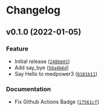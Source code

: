 # Changelog

<!--next-version-placeholder-->

## v0.1.0 (2022-01-05)
### Feature
* Initial release ([`248b601`](https://github.com/eifinger/semantic-commit-demo/commit/248b6011060f4be3b33d2cf96695d82cd6096e59))
* Add say_bye ([`50a4b6d`](https://github.com/eifinger/semantic-commit-demo/commit/50a4b6d8529fab16a080c3e1a8b6a7522c7debaf))
* Say Hello to medpower3 ([`0101b11`](https://github.com/eifinger/semantic-commit-demo/commit/0101b1155b5381bf9fe0f14eee2e32a6d840751f))

### Documentation
* Fix Github Actions Badge ([`17561cf`](https://github.com/eifinger/semantic-commit-demo/commit/17561cf36d4604e5c5c7f769f2a528faaff9cd72))
